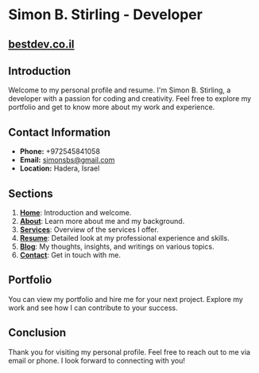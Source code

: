 # Simon B. Stirling - Developer

## **[bestdev.co.il](https://bestdev.co.il/)**

## Introduction

Welcome to my personal profile and resume. I'm Simon B. Stirling, a developer with a passion for coding and creativity. Feel free to explore my portfolio and get to know more about my work and experience.

## Contact Information

- **Phone:** +972545841058
- **Email:** simonsbs@gmail.com
- **Location:** Hadera, Israel

## Sections

1. **[Home](https://bestdev.co.il/)**: Introduction and welcome.
2. **[About](https://bestdev.co.il/about)**: Learn more about me and my background.
3. **[Services](https://bestdev.co.il/services)**: Overview of the services I offer.
4. **[Resume](https://bestdev.co.il/resume)**: Detailed look at my professional experience and skills.
5. **[Blog](https://bestdev.co.il/blog)**: My thoughts, insights, and writings on various topics.
6. **[Contact](https://bestdev.co.il/contact)**: Get in touch with me.

## Portfolio

You can view my portfolio and hire me for your next project. Explore my work and see how I can contribute to your success.

## Conclusion

Thank you for visiting my personal profile. Feel free to reach out to me via email or phone. I look forward to connecting with you!
